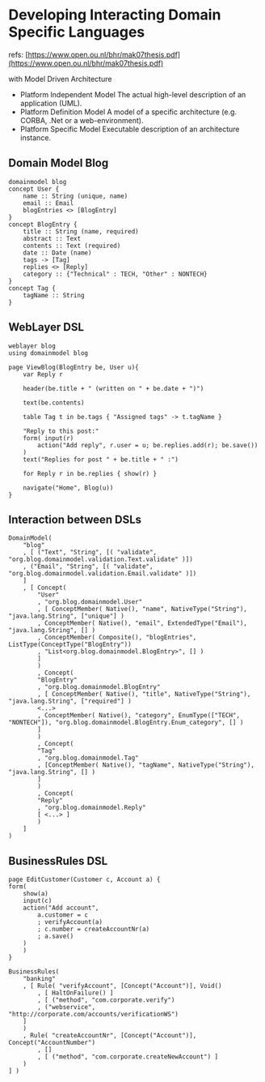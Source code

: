 # Developing Interacting Domain Specific Languages

refs: [https://www.open.ou.nl/bhr/mak07thesis.pdf](https://www.open.ou.nl/bhr/mak07thesis.pdf)

with Model Driven Architecture

 - Platform Independent Model The actual high-level description of an application (UML).
 - Platform Definition Model A model of a specific architecture (e.g. CORBA, .Net or a web-environment).
 - Platform Specific Model Executable description of an architecture instance.

## Domain Model Blog

```
domainmodel blog
concept User {
    name :: String (unique, name)
    email :: Email
    blogEntries <> [BlogEntry]
}
concept BlogEntry {
    title :: String (name, required)
    abstract :: Text
    contents :: Text (required)
    date :: Date (name)
    tags -> [Tag]
    replies <> [Reply]
    category :: {"Technical" : TECH, "Other" : NONTECH}
}
concept Tag {
    tagName :: String
}
```

## WebLayer DSL

```
weblayer blog
using domainmodel blog

page ViewBlog(BlogEntry be, User u){
    var Reply r

    header(be.title + " (written on " + be.date + ")")

    text(be.contents)

    table Tag t in be.tags { "Assigned tags" -> t.tagName }

    "Reply to this post:"
    form( input(r)
        action("Add reply", r.user = u; be.replies.add(r); be.save())
    )
    text("Replies for post " + be.title + " :")

    for Reply r in be.replies { show(r) }

    navigate("Home", Blog(u))
}
```

##  Interaction between DSLs

```
DomainModel(
    "blog"
    , [ ("Text", "String", [( "validate", "org.blog.domainmodel.validation.Text.validate" )])
    , ("Email", "String", [( "validate", "org.blog.domainmodel.validation.Email.validate" )])
    ]
    , [ Concept(
        "User"
        , "org.blog.domainmodel.User"
        , [ ConceptMember( Native(), "name", NativeType("String"), "java.lang.String", ["unique"] )
        , ConceptMember( Native(), "email", ExtendedType("Email"), "java.lang.String", [] )
        , ConceptMember( Composite(), "blogEntries", ListType(ConceptType("BlogEntry"))
        , "List<org.blog.domainmodel.BlogEntry>", [] )
        ]
        )
        , Concept(
        "BlogEntry"
        , "org.blog.domainmodel.BlogEntry"
        , [ ConceptMember( Native(), "title", NativeType("String"), "java.lang.String", ["required"] )
        <...>
        , ConceptMember( Native(), "category", EnumType(["TECH", "NONTECH"]), "org.blog.domainmodel.BlogEntry.Enum_category", [] )
        ]
        )
        , Concept(
        "Tag"
        , "org.blog.domainmodel.Tag"
        , [ConceptMember( Native(), "tagName", NativeType("String"), "java.lang.String", [] )
        ]
        )
        , Concept(
        "Reply"
        , "org.blog.domainmodel.Reply"
        [ <...> ]
        )
    ]
)
```

## BusinessRules DSL

```
page EditCustomer(Customer c, Account a) {
form(
    show(a)
    input(c)
    action("Add account",
        a.customer = c
        ; verifyAccount(a)
        ; c.number = createAccountNr(a)
        ; a.save()
    )
    )
}
```

```
BusinessRules(
    "banking"
    , [ Rule( "verifyAccount", [Concept("Account")], Void()
        , [ HaltOnFailure() ]
        , [ ("method", "com.corporate.verify")
        , ("webservice", "http://corporate.com/accounts/verificationWS")
    ]
    )
    , Rule( "createAccountNr", [Concept("Account")], Concept("AccountNumber")
        , []
        , [ ("method", "com.corporate.createNewAccount") ]
    )
] )
```
